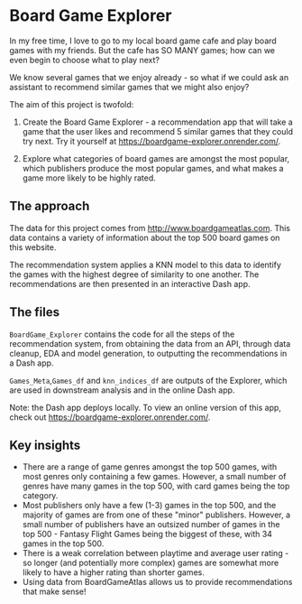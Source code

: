 # Board Game Explorer
In my free time, I love to go to my local board game cafe and play board games with my friends. But the cafe has SO MANY games; how can we even begin to choose what to play next?

We know several games that we enjoy already - so what if we could ask an assistant to recommend similar games that we might also enjoy?

The aim of this project is twofold:
1. Create the Board Game Explorer - a recommendation app that will take a game that the user likes and recommend 5 similar games that they could try next. Try it yourself at https://boardgame-explorer.onrender.com/.

2. Explore what categories of board games are amongst the most popular, which publishers produce the most popular games, and what makes a game more likely to be highly rated.

## The approach
The data for this project comes from http://www.boardgameatlas.com. This data contains a variety of information about the top 500 board games on this website.

The recommendation system applies a KNN model to this data to identify the games with the highest degree of similarity to one another. The recommendations are then presented in an interactive Dash app.

## The files
`BoardGame_Explorer` contains the code for all the steps of the recommendation system, from obtaining the data from an API, through data cleanup, EDA and model generation, to outputting the recommendations in a Dash app.

`Games_Meta`,`Games_df` and `knn_indices_df` are outputs of the Explorer, which are used in downstream analysis and in the online Dash app.

Note: the Dash app deploys locally. To view an online version of this app, check out https://boardgame-explorer.onrender.com/.

## Key insights
- There are a range of game genres amongst the top 500 games, with most genres only containing a few games. However, a small number of genres have many games in the top 500, with card games being the top category.
- Most publishers only have a few (1-3) games in the top 500, and the majority of games are from one of these "minor" publishers. However, a small number of publishers have an outsized number of games in the top 500 - Fantasy Flight Games being the biggest of these, with 34 games in the top 500.
- There is a weak correlation between playtime and average user rating - so longer (and potentially more complex) games are somewhat more likely to have a higher rating than shorter games.
- Using data from BoardGameAtlas allows us to provide recommendations that make sense!